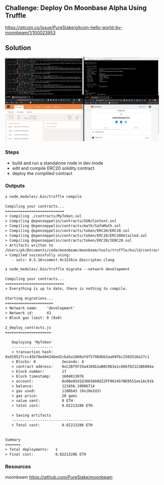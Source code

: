 ## Challenge: Deploy On Moonbase Alpha Using Truffle

https://gitcoin.co/issue/PureStake/gitcoin-hello-world-by-moonbeam/1/100023953

## Solution

![Solution](2020-11-08-pkrasam-deploy-on-moonbase-alpha-using-truffle.png)

### Steps

- build and run a standalone node in dev mode
- edit and compile ERC20 solidity contract
- deploy the compliled contract


### Outputs

```
❯ node_modules/.bin/truffle compile

Compiling your contracts...
===========================
> Compiling ./contracts/MyToken.sol
> Compiling @openzeppelin/contracts/GSN/Context.sol
> Compiling @openzeppelin/contracts/math/SafeMath.sol
> Compiling @openzeppelin/contracts/token/ERC20/ERC20.sol
> Compiling @openzeppelin/contracts/token/ERC20/ERC20Detailed.sol
> Compiling @openzeppelin/contracts/token/ERC20/IERC20.sol
> Artifacts written to /Users/pk/Documents/code/moonbeam/moonbeam/tools/truffle/build/contracts
> Compiled successfully using:
   - solc: 0.5.16+commit.9c3226ce.Emscripten.clang
```

```
❯ node_modules/.bin/truffle migrate --network development

Compiling your contracts...
===========================
> Everything is up to date, there is nothing to compile.

Starting migrations...
======================
> Network name:    'development'
> Network id:      43
> Block gas limit: 0 (0x0)

2_deploy_contracts.js
=====================

   Deploying 'MyToken'
   -------------------
   > transaction hash:    0xd19527ccc45b78ed44246ed2cba5a1860afdf5798dbb3aa09fbc2503516e27c1
   > Blocks: 0            Seconds: 4
   > contract address:    0xC2Bf5F29a4384b1aB0C063e1c666f02121B6084a
   > block number:        17
   > block timestamp:     1604813076
   > account:             0x6Be02d1d3665660d22FF9624b7BE0551ee1Ac91b
   > balance:             123456.10086714
   > gas used:            1106643 (0x10e2d3)
   > gas price:           20 gwei
   > value sent:          0 ETH
   > total cost:          0.02213286 ETH

   > Saving artifacts
   -------------------------------------
   > Total cost:          0.02213286 ETH


Summary
=======
> Total deployments:   1
> Final cost:          0.02213286 ETH
```


### Resources
moonbeam https://github.com/PureStake/moonbeam
